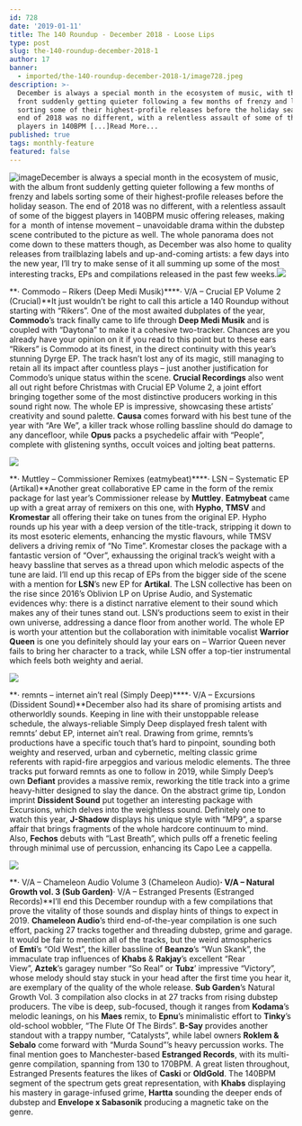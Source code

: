 ```yaml
---
id: 728
date: '2019-01-11'
title: The 140 Roundup - December 2018 - Loose Lips
type: post
slug: the-140-roundup-december-2018-1
author: 17
banner:
  - imported/the-140-roundup-december-2018-1/image728.jpeg
description: >-
  December is always a special month in the ecosystem of music, with the album
  front suddenly getting quieter following a few months of frenzy and labels
  sorting some of their highest-profile releases before the holiday season. The
  end of 2018 was no different, with a relentless assault of some of the biggest
  players in 140BPM [...]Read More...
published: true
tags: monthly-feature
featured: false
---
```

![image](../imported/the-140-roundup-december-2018-1/image728.jpeg)December is always a special month in the ecosystem of music, with the album front suddenly getting quieter following a few months of frenzy and labels sorting some of their highest-profile releases before the holiday season. The end of 2018 was no different, with a relentless assault of some of the biggest players in 140BPM music offering releases, making for a  month of intense movement – unavoidable drama within the dubstep scene contributed to the picture as well. The whole panorama does not come down to these matters though, as December was also home to quality releases from trailblazing labels and up-and-coming artists: a few days into the new year, I’ll try to make sense of it all summing up some of the most interesting tracks, EPs and compilations released in the past few weeks.![](/wp-content/uploads/live/img/wysiwyg/5c37ae8c576cc.jpg)

**· Commodo – Rikers (Deep Medi Musik)****· V/A – Crucial EP Volume 2 (Crucial)**It just wouldn’t be right to call this article a 140 Roundup without starting with “Rikers”. One of the most awaited dubplates of the year, **Commodo**’s track finally came to life through **Deep Medi Musik** and is coupled with “Daytona” to make it a cohesive two-tracker. Chances are you already have your opinion on it if you read to this point but to these ears “Rikers” is Commodo at its finest, in the direct continuity with this year’s stunning Dyrge EP. The track hasn’t lost any of its magic, still managing to retain all its impact after countless plays – just another justification for Commodo’s unique status within the scene. **Crucial Recordings** also went all out right before Christmas with Crucial EP Volume 2, a joint effort bringing together some of the most distinctive producers working in this sound right now. The whole EP is impressive, showcasing these artists’ creativity and sound palette. **Causa** comes forward with his best tune of the year with “Are We”, a killer track whose rolling bassline should do damage to any dancefloor, while **Opus** packs a psychedelic affair with “People”, complete with glistening synths, occult voices and jolting beat patterns.

![](/wp-content/uploads/live/img/wysiwyg/5c37ae99b12b9.jpg)

**· Muttley – Commissioner Remixes (eatmybeat)****· LSN – Systematic EP (Artikal)**Another great collaborative EP came in the form of the remix package for last year’s Commissioner release by **Muttley**. **Eatmybeat** came up with a great array of remixers on this one, with **Hypho**, **TMSV** and **Kromestar** all offering their take on tunes from the original EP. Hypho rounds up his year with a deep version of the title-track, stripping it down to its most esoteric elements, enhancing the mystic flavours, while TMSV delivers a driving remix of “No Time”. Kromestar closes the package with a fantastic version of “Over”, exhaussing the original track’s weight with a heavy bassline that serves as a thread upon which melodic aspects of the tune are laid. I’ll end up this recap of EPs from the bigger side of the scene with a mention for **LSN**’s new EP for **Artikal**. The LSN collective has been on the rise since 2016’s Oblivion LP on Uprise Audio, and Systematic evidences why: there is a distinct narrative element to their sound which makes any of their tunes stand out. LSN’s productions seem to exist in their own universe, addressing a dance floor from another world. The whole EP is worth your attention but the collaboration with inimitable vocalist **Warrior Queen** is one you definitely should lay your ears on – Warrior Queen never fails to bring her character to a track, while LSN offer a top-tier instrumental which feels both weighty and aerial.

![](/wp-content/uploads/live/img/wysiwyg/5c37aea5689d3.jpg)

**· remnts – internet ain’t real (Simply Deep)****· V/A – Excursions (Dissident Sound)**December also had its share of promising artists and otherworldly sounds. Keeping in line with their unstoppable release schedule, the always-reliable Simply Deep displayed fresh talent with remnts’ debut EP, internet ain’t real. Drawing from grime, remnts’s productions have a specific touch that’s hard to pinpoint, sounding both weighty and reserved, urban and cybernetic, melting classic grime referents with rapid-fire arpeggios and various melodic elements. The three tracks put forward remnts as one to follow in 2019, while Simply Deep’s own **Defiant** provides a massive remix, reworking the title track into a grime heavy-hitter designed to slay the dance. On the abstract grime tip, London imprint **Dissident Sound** put together an interesting package with Excursions, which delves into the weightless sound. Definitely one to watch this year, **J-Shadow** displays his unique style with “MP9”, a sparse affair that brings fragments of the whole hardcore continuum to mind. Also, **Fechos** debuts with “Last Breath”, which pulls off a frenetic feeling through minimal use of percussion, enhancing its Capo Lee a cappella. 

![](/wp-content/uploads/live/img/wysiwyg/5c37aeccc9682.jpg)

**· V/A – Chameleon Audio Volume 3 (Chameleon Audio)****· V/A – Natural Growth vol. 3 (Sub Garden)****· V/A – Estranged Presents (Estranged Records)**I’ll end this December roundup with a few compilations that prove the vitality of those sounds and display hints of things to expect in 2019. **Chameleon Audio**’s third end-of-the-year compilation is one such effort, packing 27 tracks together and threading dubstep, grime and garage. It would be fair to mention all of the tracks, but the weird atmospherics of **Emti**’s “Old West”, the killer bassline of **Beanzo**’s “Wun Skank”, the immaculate trap influences of **Khabs** & **Rakjay**’s excellent “Rear View”, **Aztek**’s garagey number “So Real” or **Tubz**’ impressive “Victory”, whose melody should stay stuck in your head after the first time you hear it, are exemplary of the quality of the whole release. **Sub Garden**’s Natural Growth Vol. 3 compilation also clocks in at 27 tracks from rising dubstep producers. The vibe is deep, sub-focused, though it ranges from **Kodama**’s melodic leanings, on his **Maes** remix, to **Epnu**’s minimalistic effort to **Tinky**’s old-school wobbler, “The Flute Of The Birds”. **B-Say** provides another standout with a trappy number, “Catalysts”, while label owners **Roklem & Sebalo** come forward with “Murda Sound”’s heavy percussion works. The final mention goes to Manchester-based **Estranged Records**, with its multi-genre compilation, spanning from 130 to 170BPM. A great listen throughout, Estranged Presents features the likes of **Caski** or **OldGold**. The 140BPM segment of the spectrum gets great representation, with **Khabs** displaying his mastery in garage-infused grime, **Hartta** sounding the deeper ends of dubstep and **Envelope x Sabasonik** producing a magnetic take on the genre.